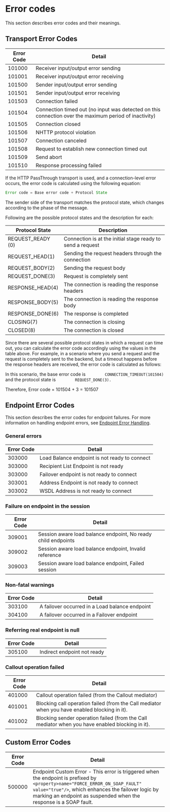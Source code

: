 # Error codes

This section describes error codes and their meanings.

## Transport Error Codes

| **Error Code** | **Detail**                                                                                            |
|----------------|-------------------------------------------------------------------------------------------------------|
| 101000         | Receiver input/output error sending                                                                   |
| 101001         | Receiver input/output error receiving                                                                 |
| 101500         | Sender input/output error sending                                                                     |
| 101501         | Sender input/output error receiving                                                                   |
| 101503         | Connection failed                                                                                     |
| 101504         | Connection timed out (no input was detected on this connection over the maximum period of inactivity) |
| 101505         | Connection closed                                                                                     |
| 101506         | NHTTP protocol violation                                                                              |
| 101507         | Connection canceled                                                                                   |
| 101508         | Request to establish new connection timed out                                                         |
| 101509         | Send abort                                                                                            |
| 101510         | Response processing failed                                                                            |

If the HTTP PassThrough transport is used, and a connection-level error
occurs, the error code is calculated using the following equation:

``` java
Error code = Base error code + Protocol State
```

The sender side of the transport matches the protocol state, which
changes according to the phase of the message.

Following are the possible protocol states and the description for each:

| Protocol State     | Description                                                |
|--------------------|------------------------------------------------------------|
| REQUEST_READY (0) | Connection is at the initial stage ready to send a request |
| REQUEST_HEAD(1)   | Sending the request headers through the connection         |
| REQUEST_BODY(2)   | Sending the request body                                   |
| REQUEST_DONE(3)   | Request is completely sent                                 |
| RESPONSE_HEAD(4)  | The connection is reading the response headers             |
| RESPONSE_BODY(5)  | The connection is reading the response body                |
| RESPONSE_DONE(6)  | The response is completed                                  |
| CLOSING(7)         | The connection is closing                                  |
| CLOSED(8)          | The connection is closed                                   |

Since there are several possible protocol states in which a request can
time out, you can calculate the error code accordingly using the values
in the table above. For example, in a scenario where you send a request
and the request is completely sent to the backend, but a timeout happens
before the response headers are received, the error code is calculated
as follows:

In this scenario, the base error code is
`         CONNECTION_TIMEOUT(101504)        ` and the protocol state is
`         REQUEST_DONE(3).        `

Therefore, Error code = 101504 + 3 = 101507

## Endpoint Error Codes

This section describes the error codes for endpoint failures. For more information on handling endpoint errors, see [Endpoint Error Handling](../../references/synapse-properties/endpoint-properties/#endpoint-error-handling-properties).

### General errors

| **Error Code** | **Detail**                                    |
|----------------|-----------------------------------------------|
| 303000         | Load Balance endpoint is not ready to connect |
| 303000         | Recipient List Endpoint is not ready          |
| 303000         | Failover endpoint is not ready to connect     |
| 303001         | Address Endpoint is not ready to connect      |
| 303002         | WSDL Address is not ready to connect          |

### Failure on endpoint in the session

| **Error Code** | **Detail**                                                    |
|----------------|---------------------------------------------------------------|
| 309001         | Session aware load balance endpoint, No ready child endpoints |
| 309002         | Session aware load balance endpoint, Invalid reference        |
| 309003         | Session aware load balance endpoint, Failed session           |

### Non-fatal warnings

| **Error Code** | **Detail**                                     |
|----------------|------------------------------------------------|
| 303100         | A failover occurred in a Load balance endpoint |
| 304100         | A failover occurred in a Failover endpoint     |

### Referring real endpoint is null

| **Error Code** | **Detail**                  |
|----------------|-----------------------------|
| 305100         | Indirect endpoint not ready |

### Callout operation failed

| **Error Code** |   **Detail**                                                                     |
|----------------|-------------------------------------------------------------------------------------------------|
| 401000         | Callout operation failed (from the Callout mediator)                                            |
| 401001         | Blocking call operation failed (from the Call mediator when you have enabled blocking in it).   |
| 401002         | Blocking sender operation failed (from the Call mediator when you have enabled blocking in it). |

## Custom Error Codes

| **Error Code** |   **Detail**                                                                                    |
|----------------|-------------------------------------------------------------------------------------------------|
| 500000         | Endpoint Custom Error - This error is triggered when the endpoint is prefixed by `<property>name="FORCE_ERROR_ON_SOAP_FAULT" value="true"/>`, which enhances the failover logic by marking an endpoint as suspended when the response is a SOAP fault. |
